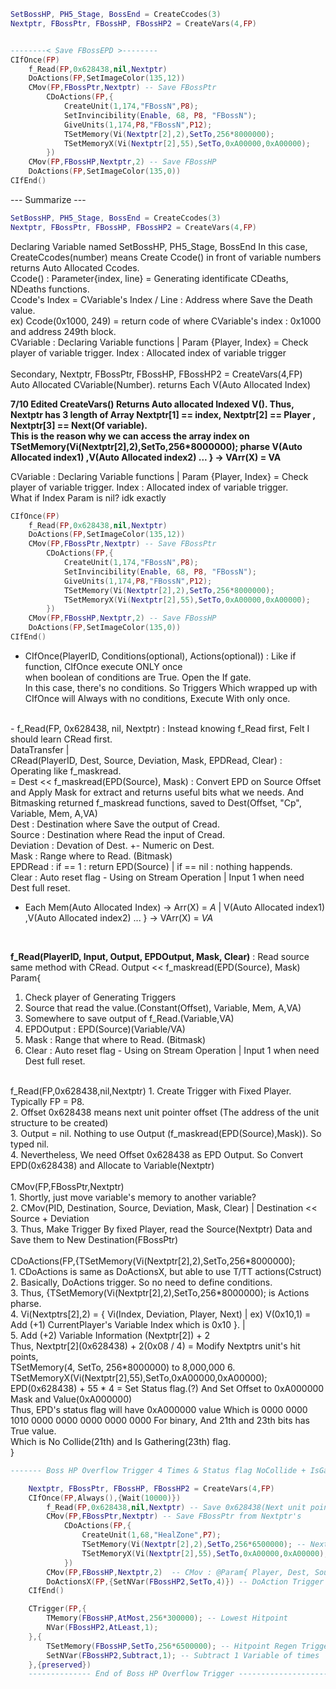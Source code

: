 ```lua
SetBossHP, PH5_Stage, BossEnd = CreateCcodes(3)
Nextptr, FBossPtr, FBossHP, FBossHP2 = CreateVars(4,FP)


--------< Save FBossEPD >--------
CIfOnce(FP)
	f_Read(FP,0x628438,nil,Nextptr)
	DoActions(FP,SetImageColor(135,12))
	CMov(FP,FBossPtr,Nextptr) -- Save FBossPtr
		CDoActions(FP,{
			CreateUnit(1,174,"FBossN",P8);
			SetInvincibility(Enable, 68, P8, "FBossN");
			GiveUnits(1,174,P8,"FBossN",P12);
			TSetMemory(Vi(Nextptr[2],2),SetTo,256*8000000);
			TSetMemoryX(Vi(Nextptr[2],55),SetTo,0xA00000,0xA00000);
		})
	CMov(FP,FBossHP,Nextptr,2) -- Save FBossHP
	DoActions(FP,SetImageColor(135,0))
CIfEnd()
```
--- Summarize ---
```lua
SetBossHP, PH5_Stage, BossEnd = CreateCcodes(3)
Nextptr, FBossPtr, FBossHP, FBossHP2 = CreateVars(4,FP)
```
Declaring Variable named SetBossHP, PH5_Stage, BossEnd
In this case, 
CreateCcodes(number) means Create Ccode() in front of variable numbers returns Auto Allocated Ccodes.<br>
Ccode() : Parameter{index, line} =  Generating identificate CDeaths, NDeaths functions. <br>
Ccode's Index = CVariable's Index / Line : Address where Save the Death value.<br>
ex) Ccode(0x1000, 249) = return code of where CVariable's index : 0x1000 and address 249th block.<br>
CVariable : Declaring Variable functions | Param {Player, Index} = Check player of variable trigger. Index : Allocated index of variable trigger<br>
<br>
Secondary, Nextptr, FBossPtr, FBossHP, FBossHP2 = CreateVars(4,FP)<br>
Auto Allocated CVariable(Number). returns Each V(Auto Allocated Index)<br>

**7/10 Edited CreateVars() Returns Auto allocated Indexed V(). Thus, Nextptr has 3 length of Array Nextptr[1] == index, Nextptr[2] == Player , Nextptr[3] == Next(Of variable). <br> This is the reason why we can access the array index on TSetMemory(Vi(Nextptr[2],2),SetTo,256*8000000); pharse V(Auto Allocated index1) ,V(Auto Allocated index2) ... } -> VArr(X) = VA** 

CVariable : Declaring Variable functions | Param {Player, Index} = Check player of variable trigger. Index : Allocated index of variable trigger.<br>
What if Index Param is nil? idk exactly<br>
```lua
CIfOnce(FP)
	f_Read(FP,0x628438,nil,Nextptr)
	DoActions(FP,SetImageColor(135,12))
	CMov(FP,FBossPtr,Nextptr) -- Save FBossPtr
		CDoActions(FP,{
			CreateUnit(1,174,"FBossN",P8);
			SetInvincibility(Enable, 68, P8, "FBossN");
			GiveUnits(1,174,P8,"FBossN",P12);
			TSetMemory(Vi(Nextptr[2],2),SetTo,256*8000000);
			TSetMemoryX(Vi(Nextptr[2],55),SetTo,0xA00000,0xA00000);
		})
	CMov(FP,FBossHP,Nextptr,2) -- Save FBossHP
	DoActions(FP,SetImageColor(135,0))
CIfEnd()
```
- CIfOnce(PlayerID, Conditions(optional), Actions(optional)) : Like if function, CIfOnce execute ONLY once <br>
when boolean of conditions are True. Open the If gate.<br>
In this case, there's no conditions. So Triggers Which wrapped up with CIfOnce will Always with no conditions, Execute With only once.<br>
<br>
- f_Read(FP, 0x628438, nil, Nextptr) : Instead knowing f_Read first, Felt I should learn CRead first.<br>
DataTransfer | <br>
CRead(PlayerID, Dest, Source, Deviation, Mask, EPDRead, Clear) : Operating like f_maskread.<br>
= Dest << f_maskread(EPD(Source), Mask) : Convert EPD on Source Offset and Apply Mask for extract and returns useful bits what we needs. And Bitmasking returned f_maskread functions, saved to Dest(Offset, "Cp", Variable, Mem, A,VA)<br>
Dest : Destination where Save the output of Cread.<br>
Source : Destination where Read the input of Cread.<br>
Deviation : Devation of Dest. +- Numeric on Dest.<br>
Mask : Range where to Read. (Bitmask)<br>
EPDRead : if == 1 : return EPD(Source) | if == nil : nothing happends.<br>
Clear : Auto reset flag - Using on Stream Operation | Input 1 when need Dest full reset.<br>

- Each Mem(Auto Allocated Index) -> Arr(X) = *A* | 
V(Auto Allocated index1) ,V(Auto Allocated index2) ... } -> VArr(X) = *VA*
<br>

**f_Read(PlayerID, Input, Output, EPDOutput, Mask, Clear)**  : Read source same method with CRead.
Output << f_maskread(EPD(Source), Mask)<br>
Param{<br>
1. Check player of Generating Triggers<br>
2. Source that read the value.(Constant(Offset), Variable, Mem, A,VA)<br>
3. Somewhere to save output of f_Read.(Variable,VA)<br>
4. EPDOutput : EPD(Source)(Variable/VA)<br>
5. Mask : Range that where to Read. (Bitmask)<br>
6. Clear : Auto reset flag - Using on Stream Operation | Input 1 when need Dest full reset.<br>
<br>
f_Read(FP,0x628438,nil,Nextptr)
1. Create Trigger with Fixed Player. Typically FP = P8. <br>
2. Offset 0x628438 means next unit pointer offset (The address of the unit structure to be created) <br>
3. Output = nil. Nothing to use Output (f_maskread(EPD(Source),Mask)). So typed nil. <br>
4. Nevertheless, We need Offset 0x628438 as EPD Output. So Convert EPD(0x628438) and Allocate to Variable(Nextptr) <br>
<br>
CMov(FP,FBossPtr,Nextptr)<br>
1. Shortly, just move variable's memory to another variable? <br>
2. CMov(PID, Destination, Source, Deviation, Mask, Clear) | Destination << Source  + Deviation <br>
3. Thus, Make Trigger By fixed Player, read the Source(Nextptr) Data and Save them to New Destination(FBossPtr) <br>
<br>
CDoActions(FP,{TSetMemory(Vi(Nextptr[2],2),SetTo,256*8000000);<br>
1. CDoActions is same as DoActionsX, but able to use T/TT actions(Cstruct)<br>
2. Basically, DoActions trigger. So no need to define conditions.<br>
3. Thus, {TSetMemory(Vi(Nextptr[2],2),SetTo,256*8000000); is Actions pharse.<br>
4. Vi(Nextptrs[2],2) = { Vi(Index, Deviation, Player, Next) | ex) V(0x10,1) = Add (+1) CurrentPlayer's Variable Index which is 0x10 }. | <br>
5. Add (+2) Variable Information (Nextptr[2]) + 2 <br> Thus, Nextptr[2](0x628438) + 2(0x08 / 4) = Modify Nextptrs unit's hit points, <br> TSetMemory(4, SetTo, 256*8000000) to 8,000,000
6. TSetMemoryX(Vi(Nextptr[2],55),SetTo,0xA00000,0xA00000);<br>
EPD(0x628438) + 55 * 4 = Set Status flag.(?) And Set Offset to 0xA000000 Mask and Value(0xA000000)<br>
Thus, EPD's status flag will have 0xA000000 value Which is 0000 0000 1010 0000 0000 0000 0000 0000 For binary, And 21th and 23th bits has True value. <br> Which is No Collide(21th) and Is Gathering(23th) flag.<br>
}

```lua
------- Boss HP Overflow Trigger 4 Times & Status flag NoCollide + IsGathering ------- 

    Nextptr, FBossPtr, FBossHP, FBossHP2 = CreateVars(4,FP)
    CIfOnce(FP,Always(),{Wait(10000)})
        f_Read(FP,0x628438,nil,Nextptr) -- Save 0x628438(Next unit pointer) Offset, Convert into EPD and save into Variable
        CMov(FP,FBossPtr,Nextptr) -- Save FBossPtr from Nextptr's 
            CDoActions(FP,{
                CreateUnit(1,68,"HealZone",P7);
                TSetMemory(Vi(Nextptr[2],2),SetTo,256*6500000); -- Next unit pointer offset's HP set
                TSetMemoryX(Vi(Nextptr[2],55),SetTo,0xA00000,0xA00000); -- Next unit pointer offset's status flag set
            })
        CMov(FP,FBossHP,Nextptr,2)  -- CMov : @Param{ Player, Dest, Source, Deviation, Mask, Clear } in this case, We allocate Nextptr + 2 (EPD(0x628438) + (0x008 / 4)).  
        DoActionsX(FP,{SetNVar(FBossHP2,SetTo,4)}) -- DoAction Trigger for setting number of HP regen times.
    CIfEnd()

    CTrigger(FP,{
        TMemory(FBossHP,AtMost,256*300000); -- Lowest Hitpoint
        NVar(FBossHP2,AtLeast,1);
    },{
        TSetMemory(FBossHP,SetTo,256*6500000); -- Hitpoint Regen Trigger Activate
        SetNVar(FBossHP2,Subtract,1); -- Subtract 1 Variable of times
    },{preserved})
    -------------- End of Boss HP Overflow Trigger ----------------------
```
